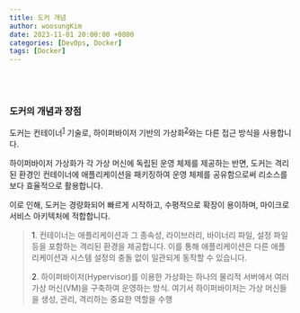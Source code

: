```yaml
---
title: 도커 개념
author: woosungKim
date: 2023-11-01 20:00:00 +0800
categories: [DevOps, Docker]
tags: [Docker]
---
```


<br>
<br>

### 도커의 개념과 장점

도커는 컨테이너<sup>[1](#footnote_1)</sup> 기술로, 하이퍼바이저 기반의 가상화<sup>[2](#footnote_2)</sup>와는 다른 접근 방식을 사용합니다. 

하이퍼바이저 가상화가 각 가상 머신에 독립된 운영 체제를 제공하는 반면, 도커는 격리된 환경인 컨테이너에 애플리케이션을 패키징하여 운영 체제를 공유함으로써 리소스를 보다 효율적으로 활용합니다. 

이로 인해, 도커는 경량화되어 빠르게 시작하고, 수평적으로 확장이 용이하며, 마이크로서비스 아키텍처에 적합합니다.

><a name="footnote_1">1</a>. 컨테이너는 애플리케이션과 그 종속성, 라이브러리, 바이너리 파일, 설정 파일 등을 포함하는 격리된 환경을 제공합니다. 이를 통해 애플리케이션은 다른 애플리케이션과 시스템 설정의 충돌 없이 일관되게 동작할 수 있습니다.
>
><a name="footnote_2">2</a>. 하이퍼바이저(Hypervisor)를 이용한 가상화는 하나의 물리적 서버에서 여러 가상 머신(VM)을 구축하여 운영하는 방식. 여기서 하이퍼바이저는 가상 머신들을 생성, 관리, 격리하는 중요한 역할을 수행

<br>



